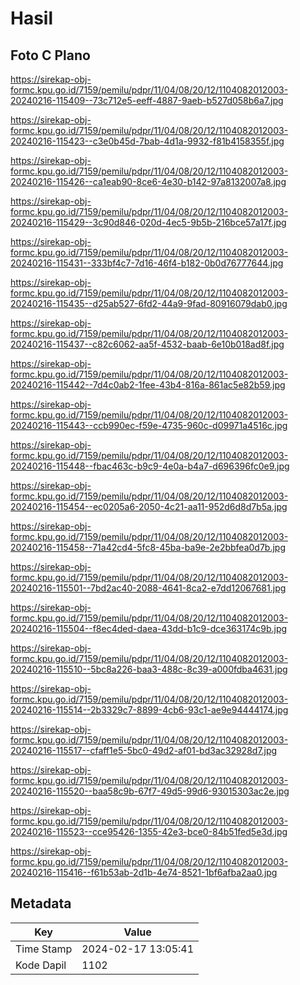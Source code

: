 # Hasil

## Foto C Plano

https://sirekap-obj-formc.kpu.go.id/7159/pemilu/pdpr/11/04/08/20/12/1104082012003-20240216-115409--73c712e5-eeff-4887-9aeb-b527d058b6a7.jpg

https://sirekap-obj-formc.kpu.go.id/7159/pemilu/pdpr/11/04/08/20/12/1104082012003-20240216-115423--c3e0b45d-7bab-4d1a-9932-f81b4158355f.jpg

https://sirekap-obj-formc.kpu.go.id/7159/pemilu/pdpr/11/04/08/20/12/1104082012003-20240216-115426--ca1eab90-8ce6-4e30-b142-97a8132007a8.jpg

https://sirekap-obj-formc.kpu.go.id/7159/pemilu/pdpr/11/04/08/20/12/1104082012003-20240216-115429--3c90d846-020d-4ec5-9b5b-216bce57a17f.jpg

https://sirekap-obj-formc.kpu.go.id/7159/pemilu/pdpr/11/04/08/20/12/1104082012003-20240216-115431--333bf4c7-7d16-46f4-b182-0b0d76777644.jpg

https://sirekap-obj-formc.kpu.go.id/7159/pemilu/pdpr/11/04/08/20/12/1104082012003-20240216-115435--d25ab527-6fd2-44a9-9fad-80916079dab0.jpg

https://sirekap-obj-formc.kpu.go.id/7159/pemilu/pdpr/11/04/08/20/12/1104082012003-20240216-115437--c82c6062-aa5f-4532-baab-6e10b018ad8f.jpg

https://sirekap-obj-formc.kpu.go.id/7159/pemilu/pdpr/11/04/08/20/12/1104082012003-20240216-115442--7d4c0ab2-1fee-43b4-816a-861ac5e82b59.jpg

https://sirekap-obj-formc.kpu.go.id/7159/pemilu/pdpr/11/04/08/20/12/1104082012003-20240216-115443--ccb990ec-f59e-4735-960c-d09971a4516c.jpg

https://sirekap-obj-formc.kpu.go.id/7159/pemilu/pdpr/11/04/08/20/12/1104082012003-20240216-115448--fbac463c-b9c9-4e0a-b4a7-d696396fc0e9.jpg

https://sirekap-obj-formc.kpu.go.id/7159/pemilu/pdpr/11/04/08/20/12/1104082012003-20240216-115454--ec0205a6-2050-4c21-aa11-952d6d8d7b5a.jpg

https://sirekap-obj-formc.kpu.go.id/7159/pemilu/pdpr/11/04/08/20/12/1104082012003-20240216-115458--71a42cd4-5fc8-45ba-ba9e-2e2bbfea0d7b.jpg

https://sirekap-obj-formc.kpu.go.id/7159/pemilu/pdpr/11/04/08/20/12/1104082012003-20240216-115501--7bd2ac40-2088-4641-8ca2-e7dd12067681.jpg

https://sirekap-obj-formc.kpu.go.id/7159/pemilu/pdpr/11/04/08/20/12/1104082012003-20240216-115504--f8ec4ded-daea-43dd-b1c9-dce363174c9b.jpg

https://sirekap-obj-formc.kpu.go.id/7159/pemilu/pdpr/11/04/08/20/12/1104082012003-20240216-115510--5bc8a226-baa3-488c-8c39-a000fdba4631.jpg

https://sirekap-obj-formc.kpu.go.id/7159/pemilu/pdpr/11/04/08/20/12/1104082012003-20240216-115514--2b3329c7-8899-4cb6-93c1-ae9e94444174.jpg

https://sirekap-obj-formc.kpu.go.id/7159/pemilu/pdpr/11/04/08/20/12/1104082012003-20240216-115517--cfaff1e5-5bc0-49d2-af01-bd3ac32928d7.jpg

https://sirekap-obj-formc.kpu.go.id/7159/pemilu/pdpr/11/04/08/20/12/1104082012003-20240216-115520--baa58c9b-67f7-49d5-99d6-93015303ac2e.jpg

https://sirekap-obj-formc.kpu.go.id/7159/pemilu/pdpr/11/04/08/20/12/1104082012003-20240216-115523--cce95426-1355-42e3-bce0-84b51fed5e3d.jpg

https://sirekap-obj-formc.kpu.go.id/7159/pemilu/pdpr/11/04/08/20/12/1104082012003-20240216-115416--f61b53ab-2d1b-4e74-8521-1bf6afba2aa0.jpg


## Metadata

| Key        | Value               |
| ---------- | ------------------- |
| Time Stamp | 2024-02-17 13:05:41 |
| Kode Dapil | 1102                |



